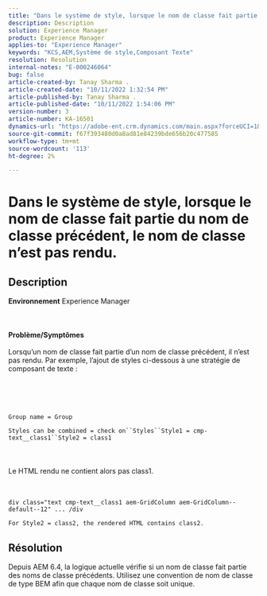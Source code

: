 ```yaml
---
title: "Dans le système de style, lorsque le nom de classe fait partie du nom de classe précédent, le nom de classe n’est pas rendu"
description: Description
solution: Experience Manager
product: Experience Manager
applies-to: "Experience Manager"
keywords: "KCS,AEM,Système de style,Composant Texte"
resolution: Resolution
internal-notes: "E-000246064"
bug: false
article-created-by: Tanay Sharma .
article-created-date: "10/11/2022 1:32:54 PM"
article-published-by: Tanay Sharma .
article-published-date: "10/11/2022 1:54:06 PM"
version-number: 3
article-number: KA-16501
dynamics-url: "https://adobe-ent.crm.dynamics.com/main.aspx?forceUCI=1&pagetype=entityrecord&etn=knowledgearticle&id=0bb4ac33-6949-ed11-bba2-0022480868ff"
source-git-commit: f67f393480d0a8ad81e84239bde656b20c477585
workflow-type: tm+mt
source-wordcount: '113'
ht-degree: 2%

---
```


# Dans le système de style, lorsque le nom de classe fait partie du nom de classe précédent, le nom de classe n’est pas rendu.

## Description

<b>Environnement</b>
Experience Manager
<br><br> <br><br><b>Problème/Symptômes</b><br><br>Lorsqu’un nom de classe fait partie d’un nom de classe précédent, il n’est pas rendu. Par exemple, l’ajout de styles ci-dessous à une stratégie de composant de texte :<br><br> <br><br><br>

```
Group name = Group
```

`Styles can be combined = check on``Styles``Style1 = cmp-text__class1``Style2 = class1`<br><br> <br><br>Le HTML rendu ne contient alors pas class1.<br><br><br>

```
div class="text cmp-text__class1 aem-GridColumn aem-GridColumn--default--12" ... /div
```

`For Style2 = class2, the rendered HTML contains class2.`

## Résolution


Depuis AEM 6.4, la logique actuelle vérifie si un nom de classe fait partie des noms de classe précédents. Utilisez une convention de nom de classe de type BEM afin que chaque nom de classe soit unique.
